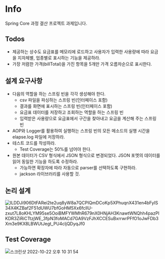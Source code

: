 # Info
Spring Core 과정 결산 프로젝트 과제입니다.

## Todos
- 제공하는 상수도 요금표를 메모리에 로드하고 사용자가 입력한 사용량에 따라 요금을 지자체별, 업종별로 표시하는 기능을 제공하라.
- 가장 저렴한 가격(billTotal)을 가진 항목을 5개만 가격 오름차순으로 표시한다.

## 설계 요구사항
- 다음의 역할을 하는 스프링 빈을 각각 생성해야 한다.
  - csv 파일을 파싱하는 스프링 빈(인터페이스 포함)
  - 결과를 화면에 표시하는 스프링 빈(인터페이스 포함)
  - 요금표 데이터를 저장하고 조회하는 역할을 하는 스프링 빈
  - 입력받은 사용량으로 요금표에서 구간을 찾아내고 요금을 계산해 주는 스프링 빈
- AOP와 Logger를 활용하여 실행하는 스프링 빈의 모든 메소드의 실행 시간을 elapse.log 파일에 저장하라.
- 테스트 코드를 작성하라.
  - Test Coverage는 50%를 넘어야 한다.
- 원본 데이터가 CSV 형식에서 JSON 형식으로 변경되었다. JSON 포멧의 데이터를 읽어 동일한 기능을 하도록 수정하라.
  - 가능하면 확장자에 따라 자동으로 parser를 선택하도록 구현하라.
  - jackson 라이브러리를 사용할 것.

## 논리 설계
![lLDDJi906DtFARei2te2uq8yW8a7QCPIQmDCoKp5XPhuqnX431en4bFyIS34X4KZBaf2F51dUWU7bfGoHM5Xx6fcllU-zxut7L8oKHLYM95se5OoiBMFYWMhR679nX0HNjAH3KnawtWNQhh4pazPlKDR3ZiRiCTtzjWE_3fpN3foMACd7GA9VzFJhXCCESuBxrrwrPFfO1oJwFDb3Xm3e9KX8LBWUtJegt_PU4cljQDyqJf0](https://user-images.githubusercontent.com/60968342/197342787-1e5876d9-6f75-45e4-b88e-fcffba4bb8c0.png)


## Test Coverage
![스크린샷 2022-10-22 오후 10 31 54](https://user-images.githubusercontent.com/60968342/197342766-89bf27ff-fe0d-4fbf-b34b-d85d242c9423.png)
